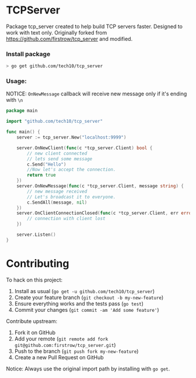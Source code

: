 # TCPServer
Package tcp_server created to help build TCP servers faster. Designed to work with text only.
Originally forked from https://github.com/firstrow/tcp_server and modified.

### Install package

``` bash
> go get github.com/tech10/tcp_server
```

### Usage:

NOTICE: `OnNewMessage` callback will receive new message only if it's ending with `\n`

``` go
package main

import "github.com/tech10/tcp_server"

func main() {
	server := tcp_server.New("localhost:9999")

	server.OnNewClient(func(c *tcp_server.Client) bool {
		// new client connected
		// lets send some message
		c.Send("Hello")
		//Now let's accept the connection.
		return true
	})
	server.OnNewMessage(func(c *tcp_server.Client, message string) {
		// new message received
		// Let's broadcast it to everyone.
		c.SendAll(message, nil)
	})
	server.OnClientConnectionClosed(func(c *tcp_server.Client, err error) {
		// connection with client lost
	})

	server.Listen()
}
```

# Contributing

To hack on this project:

1. Install as usual (`go get -u github.com/tech10/tcp_server`)
2. Create your feature branch (`git checkout -b my-new-feature`)
3. Ensure everything works and the tests pass (`go test`)
4. Commit your changes (`git commit -am 'Add some feature'`)

Contribute upstream:

1. Fork it on GitHub
2. Add your remote (`git remote add fork git@github.com:firstrow/tcp_server.git`)
3. Push to the branch (`git push fork my-new-feature`)
4. Create a new Pull Request on GitHub

Notice: Always use the original import path by installing with `go get`.
